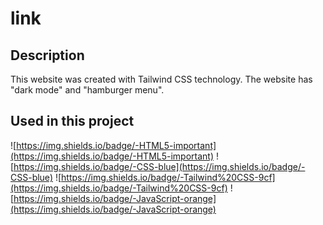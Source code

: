 # link

## Description 

This website was created with Tailwind CSS technology. The website has "dark mode" and "hamburger menu".

## Used in this project

![https://img.shields.io/badge/-HTML5-important](https://img.shields.io/badge/-HTML5-important)
![https://img.shields.io/badge/-CSS-blue](https://img.shields.io/badge/-CSS-blue)
![https://img.shields.io/badge/-Tailwind%20CSS-9cf](https://img.shields.io/badge/-Tailwind%20CSS-9cf)
![https://img.shields.io/badge/-JavaScript-orange](https://img.shields.io/badge/-JavaScript-orange)
